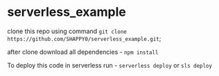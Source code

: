 # serverless_example

clone this repo using command `git clone https://github.com/SHAPPY0/serverless_example.git`;

after clone download all dependencies - `npm install`

To deploy this code in serverless run - `serverless deploy` or `sls deploy`
